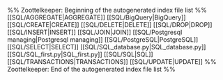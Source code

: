 %% Zoottelkeeper: Beginning of the autogenerated index file list  %%
 [[SQL/AGGREGATE|AGGREGATE]]
 [[SQL/BigQuery|BigQuery]]
 [[SQL/CREATE|CREATE]]
 [[SQL/DELETE|DELETE]]
 [[SQL/DROP|DROP]]
 [[SQL/INSERT|INSERT]]
 [[SQL/JOIN|JOIN]]
 [[SQL/Postgresql managing|Postgresql managing]]
 [[SQL/PostgreSQL|PostgreSQL]]
 [[SQL/SELECT|SELECT]]
 [[SQL/SQL_database.py|SQL_database.py]]
 [[SQL/SQL_first.py|SQL_first.py]]
 [[SQL/SQL|SQL]]
 [[SQL/TRANSACTIONS|TRANSACTIONS]]
 [[SQL/UPDATE|UPDATE]]
%% Zoottelkeeper: End of the autogenerated index file list  %%

